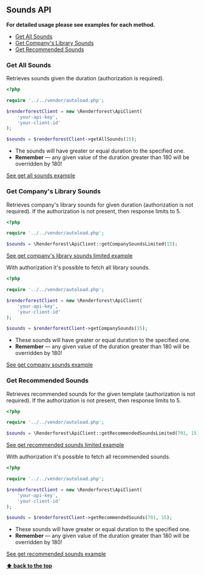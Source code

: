 ## Sounds API

**For detailed usage please see examples for each method.**

- [Get All Sounds](#get-all-sounds)
- [Get Company's Library Sounds](#get-companys-library-sounds)
- [Get Recommended Sounds](#get-recommended-sounds)

### Get All Sounds

Retrieves sounds given the duration (authorization is required).

```php
<?php

require '../../vendor/autoload.php';

$renderforestClient = new \Renderforest\ApiClient(
    'your-api-key',
    'your-client-id'
);

$sounds = $renderforestClient->getAllSounds(15);
```

- The sounds will have greater or equal duration to the specified one.
- **Remember** — any given value of the duration greater than 180 will be overridden by 180!

[See get all sounds example](/examples/sounds/get-all-sounds.php)

### Get Company's Library Sounds

Retrieves company's library sounds for given duration (authorization is not required).
If the authorization is not present, then response limits to 5.
 
```php
<?php

require '../../vendor/autoload.php';

$sounds = \Renderforest\ApiClient::getCompanySoundsLimited(15);
```

[See get company's library sounds limited example](/examples/sounds/get-company-sounds-limited.php)

With authorization it's possible to fetch all library sounds.

```php
<?php

require '../../vendor/autoload.php';

$renderforestClient = new \Renderforest\ApiClient(
    'your-api-key',
    'your-client-id'
);

$sounds = $renderforestClient->getCompanySounds(15);
```
- These sounds will have greater or equal duration to the specified one.
- **Remember** — any given value of the duration greater than 180 will be overridden by 180!

[See get company sounds example](/examples/sounds/get-company-sounds.php)


### Get Recommended Sounds

Retrieves recommended sounds for the given template (authorization is not required).
If the authorization is not present, then response limits to 5.
 
```php
<?php

require '../../vendor/autoload.php';

$sounds = \Renderforest\ApiClient::getRecommendedSoundsLimited(701, 15);
```

[See get recommended sounds limited example](/examples/sounds/get-recommended-sounds-limited.php)

With authorization it's possible to fetch all recommended sounds.

```php
<?php

require '../../vendor/autoload.php';

$renderforestClient = new \Renderforest\ApiClient(
    'your-api-key',
    'your-client-id'
);

$sounds = $renderforestClient->getRecommendedSounds(701, 15);
```
- These sounds will have greater or equal duration to the specified one.
- **Remember** — any given value of the duration greater than 180 will be overridden by 180!

[See get recommended sounds example](/examples/sounds/get-recommended-sounds.php)

**[⬆ back to the top](#sounds-api)**
